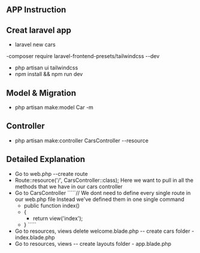 ## APP Instruction

## Creat  laravel app 
- laravel new cars

-composer require laravel-frontend-presets/tailwindcss --dev
- php artisan ui tailwindcss
- npm install && npm run dev

## Model & Migration
- php artisan make:model Car -m

## Controller
- php artisan make:controller CarsController --resource


## Detailed Explanation
- Go to web.php  --create route 
- Route::resource('/', CarsController::class);  Here we want to pull in all the methods that we have in our cars controller 
- Go to CarsController  `````// We dont need to define every single route in our web.php file  Instead we've  defined them in one  single command
    - public function index()
   - {
       - return view('index');
   -  } ````` 
- Go to resources, views  delete welcome.blade.php  -- create cars folder - index.blade.php
- Go to resources, views   -- create layouts folder - app.blade.php
